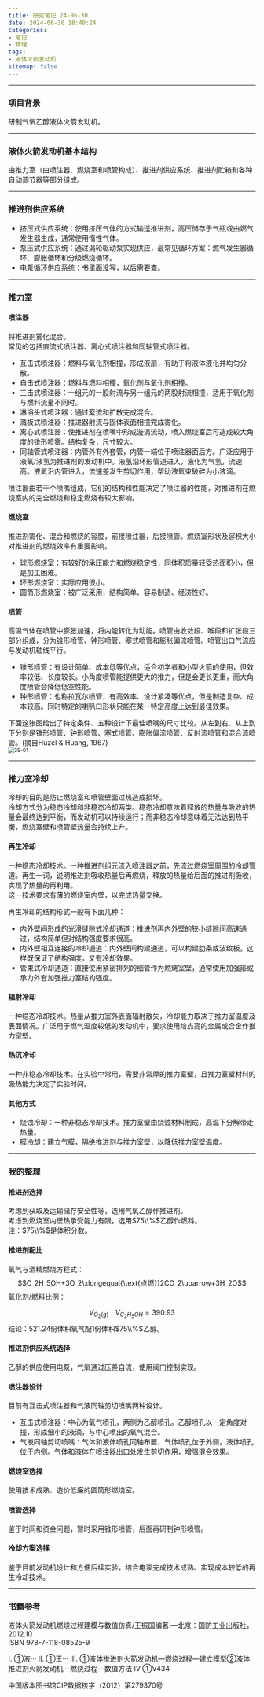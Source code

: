 ```yaml
---
title: 研究笔记 24-06-30
date: 2024-06-30 18:40:24
categories: 
- 笔记
- 物理
tags: 
- 液体火箭发动机
sitemap: false
---
```


---
### 项目背景
研制气氧乙醇液体火箭发动机。

---
### 液体火箭发动机基本结构
由推力室（由喷注器、燃烧室和喷管构成）、推进剂供应系统、推进剂贮箱和各种自动调节器等部分组成。

---
### 推进剂供应系统
- 挤压式供应系统：使用挤压气体的方式输送推进剂，高压储存于气瓶或由燃气发生器生成，通常使用惰性气体。
- 泵压式供应系统：通过涡轮驱动泵实现供应，最常见循环方案：燃气发生器循环、膨胀循环和分级燃烧循环。
- 电泵循环供应系统：书里面没写，以后需要查。

---
### 推力室
#### 喷注器
将推进剂雾化混合。  
常见的包括直流式喷注器、离心式喷注器和同轴管式喷注器。
- 互击式喷注器：燃料与氧化剂相撞，形成液扇，有助于将液体液化并均匀分散。
- 自击式喷注器：燃料与燃料相撞，氧化剂与氧化剂相撞。
- 三击式喷注器：一组元的一股射流与另一组元的两股射流相撞，适用于氧化剂与燃料流量不同时。
- 淋浴头式喷注器：通过紊流和扩散完成混合。
- 溅板式喷注器：推进器射流与固体表面相撞完成雾化。
- 离心式喷注器：使推进剂在喷嘴中形成漩涡流动，喷入燃烧室后可造成较大角度的锥形喷雾。结构复杂，尺寸较大。
- 同轴管式喷注器：内管外有外套管，内管一端位于喷注器面后方。广泛应用于液氧/液氢为推进剂的发动机中。液氢沿环形管道进入，液化为气氢，流速高。液氧沿内管进入，流速差发生剪切作用，帮助液氧束破碎为小液滴。

喷注器由若干个喷嘴组成，它们的结构和性能决定了喷注器的性能，对推进剂在燃烧室内的完全燃烧和稳定燃烧有较大影响。
#### 燃烧室
推进剂雾化、混合和燃烧的容腔，前接喷注器，后接喷管。燃烧室形状及容积大小对推进剂的燃烧效率有重要影响。
- 球形燃烧室：有较好的承压能力和燃烧稳定性，同体积质量轻受热面积小，但是加工困难。
- 环形燃烧室：实际应用很小。
- 圆筒形燃烧室：被广泛采用，结构简单、容易制造、经济性好。
#### 喷管
高温气体在喷管中膨胀加速，将内能转化为动能。喷管由收敛段、喉段和扩张段三部分组成，分为锥形喷管、钟形喷管、塞式喷管和膨胀偏流喷管。喷管出口气流应与发动机轴线平行。
- 锥形喷管：有设计简单、成本低等优点，适合初学者和小型火箭的使用，但效率较低、长度较长。小角度喷管能提供更大的推力，但是会更长更重，而大角度喷管会降低低空性能。
- 钟形喷管：也称拉瓦尔喷管，有高效率、设计紧凑等优点，但是制造复杂、成本较高。同时特定的喇叭口形状只能在某一特定高度上达到最佳效果。

下面这张图给出了特定条件、五种设计下最佳喷嘴的尺寸比较。从左到右、从上到下分别是锥形喷管、钟形喷管、塞式喷管、膨胀偏流喷管、反射流喷管和混合流喷管。(摘自Huzel & Huang, 1967)  
<img src="https://aerospaceweb.org/design/aerospike/figures/fig02.jpg" alt="35-01" style="zoom:75%;" />  

---
### 推力室冷却
冷却的目的是防止燃烧室和喷管壁面过热造成损坏。  
冷却方式分为稳态冷却和非稳态冷却两类。稳态冷却意味着释放的热量与吸收的热量会最终达到平衡，而发动机可以持续运行；而非稳态冷却意味着无法达到热平衡，燃烧室壁和喷管壁热量会持续上升。
#### 再生冷却
一种稳态冷却技术。一种推进剂组元流入喷注器之前，先流过燃烧室周围的冷却管道。再生一词，说明推进剂吸收热量后再燃烧，释放的热量给后面的推进剂吸收，实现了热量的再利用。  
这一技术要求有薄的燃烧室内壁，以完成热量交换。

再生冷却的结构形式一般有下面几种：
- 内外壁间形成的光滑缝隙式冷却通道：推进剂再内外壁的狭小缝隙间高速通过，结构简单但对结构强度要求很高。
- 内外壁相互连接的冷却通道：内外壁间构建通道，可以构建肋条或波纹板。这样既保证了结构强度，又有冷却效果。
- 管束式冷却通道：直接使用紧密排列的细管作为燃烧室壁，通常使用加强箍或承力外套加强推力室结构强度。
#### 辐射冷却
一种稳态冷却技术。热量从推力室外表面辐射散失，冷却能力取决于推力室温度及表面情况。广泛用于燃气温度较低的发动机中，要求使用熔点高的金属或合金作推力室壁。
#### 热沉冷却
一种非稳态冷却技术。在实验中常用，需要非常厚的推力室壁，且推力室壁材料的吸热能力决定了实验时间。
#### 其他方式
- 烧蚀冷却：一种非稳态冷却技术。推力室壁由烧蚀材料制成，高温下分解带走热量。
- 膜冷却：建立气膜，隔绝推进剂与推力室壁，以降低推力室壁温度。

---
### 我的整理
#### 推进剂选择
考虑到获取及运输储存安全性等，选用气氧乙醇作推进剂。  
考虑到燃烧室内壁热承受能力有限，选用$75\\%$乙醇作燃料。  
注：$75\\%$是体积分数。
#### 推进剂配比
氧气与酒精燃烧方程式：
$$C_2H_5OH+3O_2\xlongequal{\text{点燃}}2CO_2\uparrow+3H_2O$$
氧化剂/燃料比例：
<!--$$n(O_2):n(C_2H_5OH)=3:1\\
m(O_2):m(C_2H_5OH)=16:23$$-->
<!--$$\rho_{O_2(g)}=1.404\times10^{-3}kg/L,\ \rho_{O_2(l)}=1.143kg/L,\ \rho_{C_2H_5OH}=0.789kg/L$$-->
<!--$$V_{O_2(l)}:V_{C_2H_5OH}=0.48$$-->
$$V_{O_2(g)}:V_{C_2H_5OH}=390.93$$
结论：$521.24$份体积氧气配$1$份体积$75\\%$乙醇。
#### 推进剂供应系统选择
乙醇的供应使用电泵，气氧通过压差自流，使用阀门控制实现。
#### 喷注器设计
目前有互击式喷注器和气液同轴剪切喷嘴两种设计。
- 互击式喷注器：中心为氧气喷孔，两侧为乙醇喷孔。乙醇喷孔以一定角度对撞，形成细小的液滴，与中心喷出的氧气混合。
- 气液同轴剪切喷嘴：气体和液体喷孔同轴布置，气体喷孔位于外侧，液体喷孔位于内侧。气体和液体在喷注器出口处发生剪切作用，增强混合效果。
#### 燃烧室选择
使用技术成熟、造价低廉的圆筒形燃烧室。
#### 喷管选择
鉴于时间和资金问题，暂时采用锥形喷管，后面再研制钟形喷管。
#### 冷却方案选择
鉴于目前发动机设计和方便后续实验，结合电泵完成技术成熟、实现成本较低的再生冷却技术。

---
### 书籍参考
液体火箭发动机燃烧过程建模与数值仿真/王振国编著.—北京：国防工业出版社，2012.10  
ISBN 978-7-118-08525-9

I. ①液··· II. ①王··· III. ①液体推进剂火箭发动机—燃烧过程—建立模型②液体推进剂火箭发动机—燃烧过程—数值方法 IV ①V434

中国版本图书馆CIP数据核字（2012）第279370号
